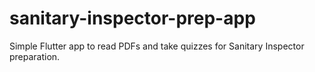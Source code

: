 # sanitary-inspector-prep-app
Simple Flutter app to read PDFs and take quizzes for Sanitary Inspector preparation.

